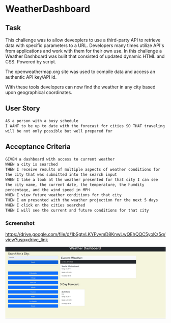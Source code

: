 # WeatherDashboard

## Task

This challenge was to allow deveoplers to use a third-party API to retrieve data with specific parameters to a URL. Developers many times utilize API's from applications and work with them for their own use. In this challenge a Weather Dashboard was built that consisted of updated dynamic HTML and CSS. Powered by script.

The openweathermap.org site was used to compile data and access an authentic API key/API id.

With these tools developers can now find the weather in any city based upon geographical coordinates.


## User Story

```
AS a person with a busy schedule
I WANT to be up to date with the forecast for cities SO THAT traveling will be not only possible but well prepared for
```

## Acceptance Criteria

```
GIVEN a dashboard with access to current weather
WHEN a city is searched
THEN I receive results of multiple aspects of weather conditions for the city that was submitted into the search input
WHEN I take a look at the weather presented for that city I can see the city name, the current date, the temperature, the humdity percentage, and the wind speed in MPH
WHEN I view future weather conditions for that city 
THEN I am presented with the weather projection for the next 5 days
WHEN I click on the cities searched
THEN I will see the current and future conditions for that city
```

### Screenshot

https://drive.google.com/file/d/1bSgtvLKYFvymD8KnwLwQEhQQC5yoKz5q/view?usp=drive_link

![Alt text](image.png)
